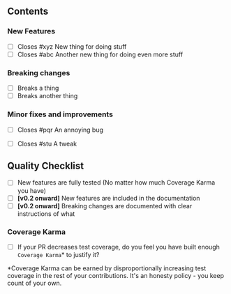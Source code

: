 <!-- PRs from release/x.y.z branches will be used to create Release Notes so make sure they contain everything -->
<!-- Please don't add features not discussed in an issue first -->

## Contents

### New Features

<!-- Write `Closes #xyz` to link issues that this PR completes,
           `WIP on #xyz` to link issues that this PR works toward. -->

- [ ] Closes #xyz New thing for doing stuff
- [ ] Closes #abc Another new thing for doing even more stuff

### Breaking changes

<!-- Breaking changes and how to work around them should be covered in the docs -->

- [ ] Breaks a thing
- [ ] Breaks another thing

### Minor fixes and improvements

- [ ] Closes #pqr An annoying bug
- [ ] Closes #stu A tweak


## Quality Checklist

- [ ] New features are fully tested (No matter how much Coverage Karma you have)
- [ ] **[v0.2 onward]** New features are included in the documentation
- [ ] **[v0.2 onward]** Breaking changes are documented with clear instructions of what 

### Coverage Karma

- [ ] If your PR decreases test coverage, do you feel you have built enough `Coverage Karma`* to justify it?

*Coverage Karma can be earned by disproportionally increasing test coverage in the rest of your contributions.
It's an honesty policy - you keep count of your own.
